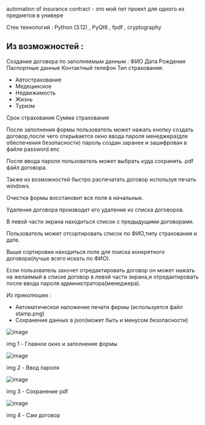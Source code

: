 automation of insurance contract - это мой пет проект для одного из предметов в универе

Стек технологий : Python (3.12) , PyQt6 , fpdf , cryptography

Из возможностей : 
-
Создание договора по заполняемым данным :
ФИО 
Дата Рождения
Паспортные данные 
Контактный телефон
Тип страхования: 
  - Автострахование
  - Медецинское
  - Недвижимость
  - Жизнь
  - Туризм

Срок страхования 
Сумма страхование

После заполнения формы пользователь может нажать кнопку создать договор,после чего открывается окно ввода пароля менеджера(для обеспечения безопасности) пароль создан заранее и зашифрован в файле password.enc

После ввода пароля пользователь может выбрать куда сохранить .pdf файл договора.

Также из возможностей быстро распечатать договор используя печать windows.

Очистка формы восстановит все поля в начальные.

Удаление договора производит его удаление из списка договоров.

В левой части экрана находиться список с предыдущими договорами.

Пользователь может отсортировать список по ФИО,типу страхования и дате.

Выше сортировки находиться поле для поиска конкретного договора(лучше всего искать по ФИО).

Если пользователь захочет отредактировать договор он может нажать на желаемый в списке договор в левой части экрана,и отредактировать после ввода пароля администратора(менеджера).

Из приколюшек :
  - Автоматическое наложение печати фирмы (используется файл stamp.png)
  - Сохранение данных в json(может быть и минусом безопасности)
    
![image](https://github.com/user-attachments/assets/f390931a-83b1-46a5-b2e0-b387804b90e1)

img 1 - Главное окно и заполнение формы

![image](https://github.com/user-attachments/assets/179e6d24-fe2b-464f-a9e7-8cd7b5b43a4a)

img 2 - Ввод пароля

![image](https://github.com/user-attachments/assets/1e2f1abd-589f-418a-b2a4-7727a2fa9022)

img 3 - Сохранение pdf

![image](https://github.com/user-attachments/assets/f2d1147e-52f1-43f7-88b8-65fee5d45232)

img 4 - Сам договор 

